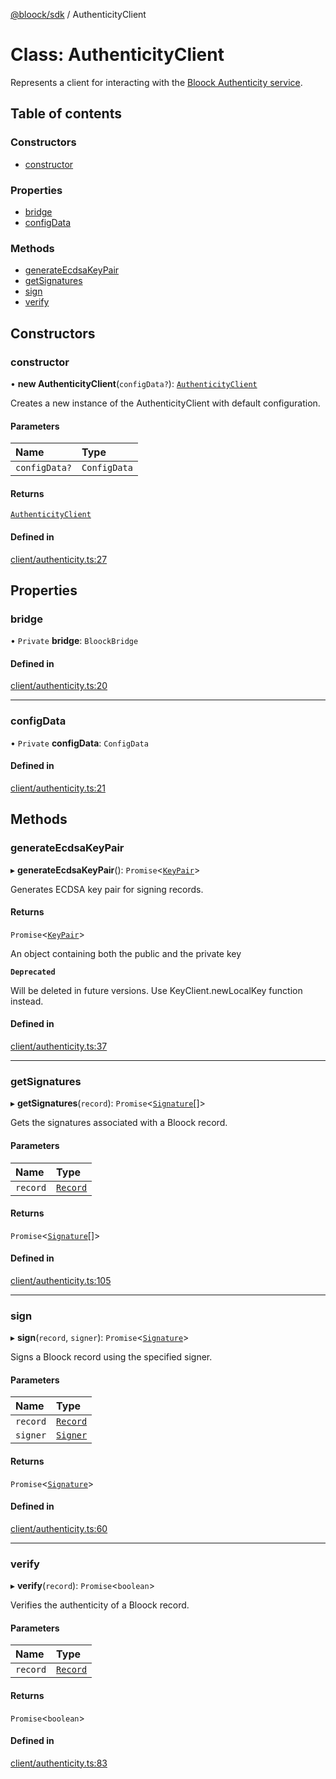 [@bloock/sdk](../index.md) / AuthenticityClient

# Class: AuthenticityClient

Represents a client for interacting with the [Bloock Authenticity service](https://dashboard.bloock.com/login).

## Table of contents

### Constructors

- [constructor](AuthenticityClient.md#constructor)

### Properties

- [bridge](AuthenticityClient.md#bridge)
- [configData](AuthenticityClient.md#configdata)

### Methods

- [generateEcdsaKeyPair](AuthenticityClient.md#generateecdsakeypair)
- [getSignatures](AuthenticityClient.md#getsignatures)
- [sign](AuthenticityClient.md#sign)
- [verify](AuthenticityClient.md#verify)

## Constructors

### constructor

• **new AuthenticityClient**(`configData?`): [`AuthenticityClient`](AuthenticityClient.md)

Creates a new instance of the AuthenticityClient with default configuration.

#### Parameters

| Name | Type |
| :------ | :------ |
| `configData?` | `ConfigData` |

#### Returns

[`AuthenticityClient`](AuthenticityClient.md)

#### Defined in

[client/authenticity.ts:27](https://github.com/bloock/bloock-sdk/blob/b0d86bb/languages/js/src/client/authenticity.ts#L27)

## Properties

### bridge

• `Private` **bridge**: `BloockBridge`

#### Defined in

[client/authenticity.ts:20](https://github.com/bloock/bloock-sdk/blob/b0d86bb/languages/js/src/client/authenticity.ts#L20)

___

### configData

• `Private` **configData**: `ConfigData`

#### Defined in

[client/authenticity.ts:21](https://github.com/bloock/bloock-sdk/blob/b0d86bb/languages/js/src/client/authenticity.ts#L21)

## Methods

### generateEcdsaKeyPair

▸ **generateEcdsaKeyPair**(): `Promise`\<[`KeyPair`](KeyPair.md)\>

Generates ECDSA key pair for signing records.

#### Returns

`Promise`\<[`KeyPair`](KeyPair.md)\>

An object containing both the public and the private key

**`Deprecated`**

Will be deleted in future versions. Use KeyClient.newLocalKey function instead.

#### Defined in

[client/authenticity.ts:37](https://github.com/bloock/bloock-sdk/blob/b0d86bb/languages/js/src/client/authenticity.ts#L37)

___

### getSignatures

▸ **getSignatures**(`record`): `Promise`\<[`Signature`](Signature.md)[]\>

Gets the signatures associated with a Bloock record.

#### Parameters

| Name | Type |
| :------ | :------ |
| `record` | [`Record`](Record.md) |

#### Returns

`Promise`\<[`Signature`](Signature.md)[]\>

#### Defined in

[client/authenticity.ts:105](https://github.com/bloock/bloock-sdk/blob/b0d86bb/languages/js/src/client/authenticity.ts#L105)

___

### sign

▸ **sign**(`record`, `signer`): `Promise`\<[`Signature`](Signature.md)\>

Signs a Bloock record using the specified signer.

#### Parameters

| Name | Type |
| :------ | :------ |
| `record` | [`Record`](Record.md) |
| `signer` | [`Signer`](Signer.md) |

#### Returns

`Promise`\<[`Signature`](Signature.md)\>

#### Defined in

[client/authenticity.ts:60](https://github.com/bloock/bloock-sdk/blob/b0d86bb/languages/js/src/client/authenticity.ts#L60)

___

### verify

▸ **verify**(`record`): `Promise`\<`boolean`\>

Verifies the authenticity of a Bloock record.

#### Parameters

| Name | Type |
| :------ | :------ |
| `record` | [`Record`](Record.md) |

#### Returns

`Promise`\<`boolean`\>

#### Defined in

[client/authenticity.ts:83](https://github.com/bloock/bloock-sdk/blob/b0d86bb/languages/js/src/client/authenticity.ts#L83)
